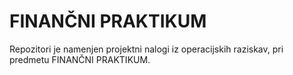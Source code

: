 # FINANČNI PRAKTIKUM
Repozitori je namenjen projektni nalogi iz operacijskih raziskav, pri predmetu FINANČNI PRAKTIKUM.
